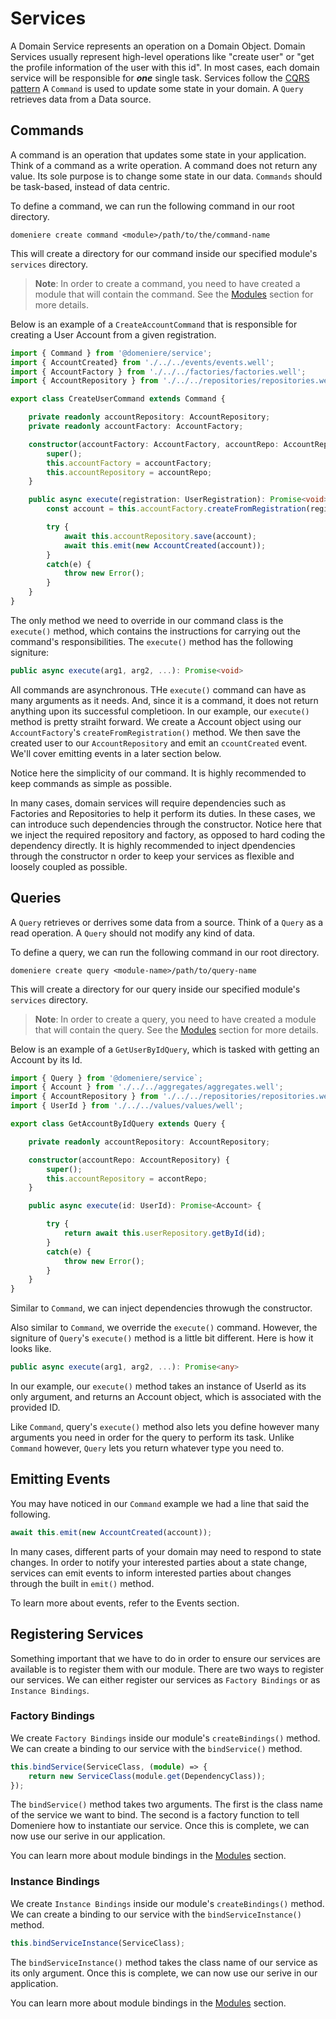 # Services
A Domain Service represents an operation on a Domain Object. Domain Services usually represent high-level operations like "create user" or "get the profile information of the user with this id". In most cases, each domain service will be responsible for ***one*** single task. Services follow the [CQRS pattern](https://martinfowler.com/bliki/CQRS.html#:~:text=CQRS%20stands%20for%20Command%20Query,you%20use%20to%20read%20information.) A `Command` is used to update some state in your domain. A `Query` retrieves data from a Data source. 

## Commands
A command is an operation that updates some state in your application. Think of a command as a write operation. A command does not return any value. Its sole purpose is to change some state in our data. `Commands` should be task-based, instead of data centric.

To define a command, we can run the following command in our root directory.
```
domeniere create command <module>/path/to/the/command-name
```
This will create a directory for our command inside our specified module's `services` directory.

> **Note**: In order to create a command, you need to have created a module that will contain the command. See the [Modules](./modules) section for more details.

Below is an example of a `CreateAccountCommand` that is responsible for creating a User Account from a given registration.
```ts
import { Command } from '@domeniere/service';
import { AccountCreated} from './../../events/events.well';
import { AccountFactory } from './../../factories/factories.well';
import { AccountRepository } from './../../repositories/repositories.well';

export class CreateUserCommand extends Command {

    private readonly accountRepository: AccountRepository;
    private readonly accountFactory: AccountFactory;

    constructor(accountFactory: AccountFactory, accountRepo: AccountRepository) {
        super();
        this.accountFactory = accountFactory;
        this.accountRepository = accountRepo;
    }

    public async execute(registration: UserRegistration): Promise<void> {
        const account = this.accountFactory.createFromRegistration(registration);

        try {
            await this.accountRepository.save(account);
            await this.emit(new AccountCreated(account));
        }
        catch(e) {
            throw new Error();
        }
    }
}
```
The only method we need to override in our command class is the `execute()` method, which contains the instructions for carrying out the command's responsibilities. The `execute()` method has the following signiture:
```ts
public async execute(arg1, arg2, ...): Promise<void>
```
All commands are asynchronous. THe `execute()` command can have as many arguments as it needs. And, since it is a command, it does not return anything upon its successful completioon. In our example, our `execute()` method is pretty straiht forward. We create a Account object using our `AccountFactory`'s `createFromRegistration()` method. We then save the created user to our `AccountRepository` and emit an `ccountCreated` event. We'll cover emitting events in a later section below.

Notice here the simplicity of our command. It is highly recommended to keep commands as simple as possible.

In many cases, domain services will require dependencies such as Factories and Repositories to help it perform its duties. In these cases, we can introduce such dependencies through the constructor. Notice here that we inject the required repository and factory, as opposed to hard coding the dependency directly. It is highly recommended to inject dpendencies through the constructor n order to keep your services as flexible and loosely coupled as possible.

## Queries
A `Query` retrieves or derrives some data from a source. Think of a `Query` as a read operation. A `Query` should not modify any kind of data. 

To define a query, we can run the following command in our root directory.
```
domeniere create query <module-name>/path/to/query-name
```
This will create a directory for our query inside our specified module's `services` directory.

> **Note**: In order to create a query, you need to have created a module that will contain the query. See the [Modules](./modules) section for more details.

Below is an example of a `GetUserByIdQuery`, which is tasked with getting an Account by its Id.
```ts
import { Query } from '@domeniere/service`;
import { Account } from './../../aggregates/aggregates.well';
import { AccountRepository } from './../../repositories/repositories.well';
import { UserId } from './../../values/values/well';

export class GetAccountByIdQuery extends Query {

    private readonly accountRepository: AccountRepository;

    constructor(accountRepo: AccountRepository) {
        super();
        this.accountRepository = accontRepo;
    }

    public async execute(id: UserId): Promise<Account> {

        try {
            return await this.userRepository.getById(id);
        }
        catch(e) {
            throw new Error();
        }
    }
}
```
Similar to `Command`, we can inject dependencies throwugh the constructor.

Also similar to `Command`, we override the `execute()` command. However, the signiture of `Query`'s `execute()` method is a little bit different. Here is how it looks like.
```ts
public async execute(arg1, arg2, ...): Promise<any>
```
In our example, our `execute()` method takes an instance of UserId as its only argument, and returns an Account object, which is associated with the provided ID.

Like `Command`, query's `execute()` method also lets you define however many arguments you need in order for the query to perform its task. Unlike `Command` however, `Query` lets you return whatever type you need to. 

## Emitting Events
You may have noticed in our `Command` example we had a line that said the following.
```ts
await this.emit(new AccountCreated(account));
```
In many cases, different parts of your domain may need to respond to state changes. In order to notify your interested parties about a state change, services can emit events to inform interested parties about changes through the built in `emit()` method. 

To learn more about events, refer to the Events section.

## Registering Services
Something important that we have to do in order to ensure our services are available is to register them with our module. There are two ways to register our services. We can either register our services as `Factory Bindings` or as `Instance Bindings`.

### Factory Bindings
We create `Factory Bindings` inside our module's `createBindings()` method. We can create a binding to our service with the `bindService()` method.
```ts
this.bindService(ServiceClass, (module) => {
    return new ServiceClass(module.get(DependencyClass));
});
```
The `bindService()` method takes two arguments. The first is the class name of the service we want to bind. The second is a factory function to tell Domeniere how to instantiate our service. Once this is complete, we can now use our serive in our application.

You can learn more about module bindings in the [Modules](./modules) section.

### Instance Bindings
We create `Instance Bindings` inside our module's `createBindings()` method. We can create a binding to our service with the `bindServiceInstance()` method.
```ts
this.bindServiceInstance(ServiceClass);
```
The `bindServiceInstance()` method takes the class name of our service as its only argument. Once this is complete, we can now use our serive in our application.

You can learn more about module bindings in the [Modules](./modules) section.
